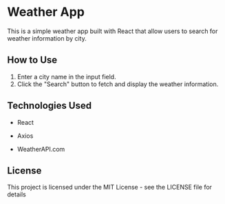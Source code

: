 # Weather App

This is a simple weather app built with React that allow users to search for weather information by city.

## How to Use

1. Enter a city name in the input field.
2. Click the "Search" button to fetch and display the weather information.

## Technologies Used

- React

- Axios

- WeatherAPI.com

## License 

This project is licensed under the MIT License - see the LICENSE file for details